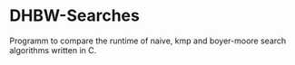 # DHBW-Searches
Programm to compare the runtime of naive, kmp and boyer-moore search algorithms written in C.
